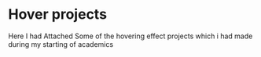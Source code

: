 # Hover projects
Here I had Attached Some of the hovering effect projects which i had made during my starting of academics
